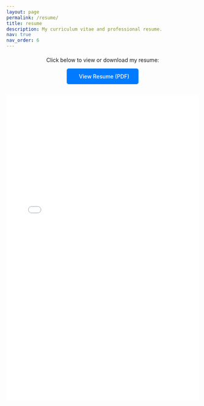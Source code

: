 ```yaml
---
layout: page
permalink: /resume/
title: resume
description: My curriculum vitae and professional resume.
nav: true
nav_order: 6
---
```


<div class="resume-container" style="text-align: center; margin: 20px 0;">
  <p>Click below to view or download my resume:</p>
  <a href="{{ '/assets/pdf/resume.pdf' | relative_url }}" target="_blank" class="btn btn-primary">
    <i class="fas fa-file-pdf"></i> View Resume (PDF)
  </a>
</div>

<div class="pdf-embed" style="margin-top: 30px;">
  <embed src="{{ '/assets/pdf/resume.pdf' | relative_url }}" type="application/pdf" width="100%" height="800px" />
</div>

<style>
  .btn-primary {
    display: inline-block;
    padding: 12px 24px;
    background-color: #007bff;
    color: white;
    text-decoration: none;
    border-radius: 5px;
    font-weight: 500;
    transition: background-color 0.3s;
  }
  
  .btn-primary:hover {
    background-color: #0056b3;
    color: white;
    text-decoration: none;
  }
  
  .btn-primary i {
    margin-right: 8px;
  }
</style>
